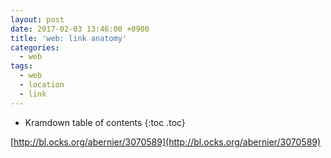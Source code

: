 ```yaml
---
layout: post
date: 2017-02-03 13:46:00 +0900
title: 'web: link anatomy'
categories:
  - web
tags:
  - web
  - location
  - link
---
```


* Kramdown table of contents
{:toc .toc}

[http://bl.ocks.org/abernier/3070589](http://bl.ocks.org/abernier/3070589)
